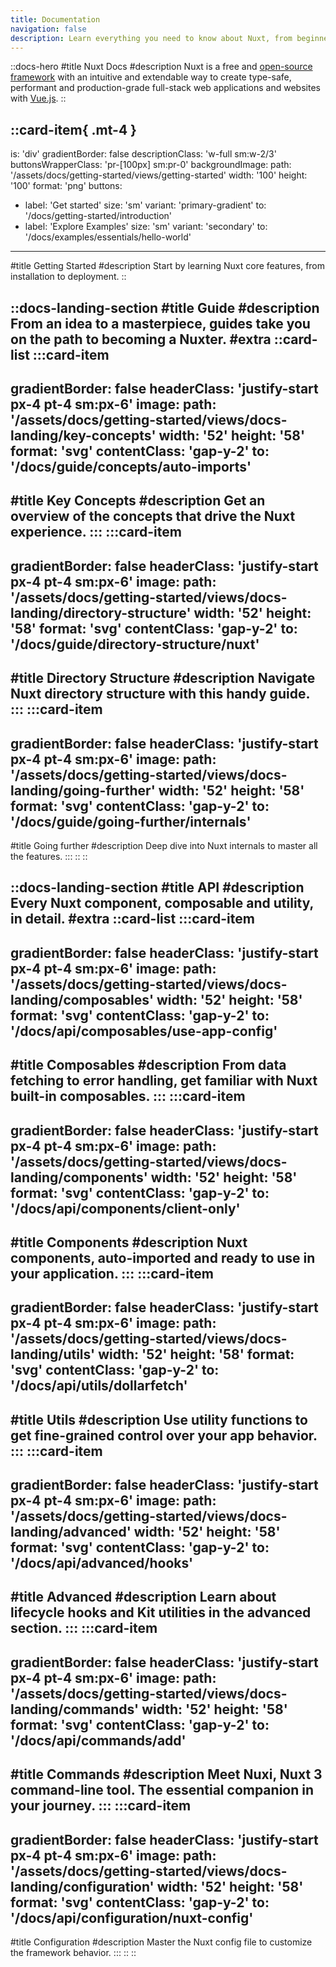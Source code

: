 ```yaml
---
title: Documentation
navigation: false
description: Learn everything you need to know about Nuxt, from beginner to master.
---
```


<!-- markdownlint-disable -->
<!-- @case-police-disable -->
::docs-hero
#title
Nuxt Docs
#description
Nuxt is a free and [open-source framework](https://github.com/nuxt/nuxt) with an intuitive and extendable way to create type-safe, performant and production-grade full-stack web applications and websites with [Vue.js](https://vuejs.org).
::

::card-item{ .mt-4 }
---
is: 'div'
gradientBorder: false
descriptionClass: 'w-full sm:w-2/3'
buttonsWrapperClass: 'pr-[100px] sm:pr-0'
backgroundImage:
  path: '/assets/docs/getting-started/views/getting-started'
  width: '100'
  height: '100'
  format: 'png'
buttons:
  - label: 'Get started'
    size: 'sm'
    variant: 'primary-gradient'
    to: '/docs/getting-started/introduction'
  - label: 'Explore Examples'
    size: 'sm'
    variant: 'secondary'
    to: '/docs/examples/essentials/hello-world'
---
#title
Getting Started
#description
Start by learning Nuxt core features, from installation to deployment.
::



::docs-landing-section
#title
Guide
#description
From an idea to a masterpiece, guides take you on the path to becoming a Nuxter.
#extra
  ::card-list
  :::card-item
  ---
  gradientBorder: false
  headerClass: 'justify-start px-4 pt-4 sm:px-6'
  image:
    path: '/assets/docs/getting-started/views/docs-landing/key-concepts'
    width: '52'
    height: '58'
    format: 'svg'
  contentClass: 'gap-y-2'
  to: '/docs/guide/concepts/auto-imports'
  ---
  #title
  Key Concepts
  #description
  Get an overview of the concepts that drive the Nuxt experience.
  :::
  :::card-item
  ---
  gradientBorder: false
  headerClass: 'justify-start px-4 pt-4 sm:px-6'
  image:
    path: '/assets/docs/getting-started/views/docs-landing/directory-structure'
    width: '52'
    height: '58'
    format: 'svg'
  contentClass: 'gap-y-2'
  to: '/docs/guide/directory-structure/nuxt'
  ---
  #title
  Directory Structure
  #description
  Navigate Nuxt directory structure with this handy guide.
  :::
  :::card-item
  ---
  gradientBorder: false
  headerClass: 'justify-start px-4 pt-4 sm:px-6'
  image:
    path: '/assets/docs/getting-started/views/docs-landing/going-further'
    width: '52'
    height: '58'
    format: 'svg'
  contentClass: 'gap-y-2'
  to: '/docs/guide/going-further/internals'
  ---
  #title
  Going further
  #description
  Deep dive into Nuxt internals to master all the features.
  :::
  ::
::

::docs-landing-section
#title
API
#description
Every Nuxt component, composable and utility, in detail.
#extra
  ::card-list
  :::card-item
  ---
  gradientBorder: false
  headerClass: 'justify-start px-4 pt-4 sm:px-6'
  image:
    path: '/assets/docs/getting-started/views/docs-landing/composables'
    width: '52'
    height: '58'
    format: 'svg'
  contentClass: 'gap-y-2'
  to: '/docs/api/composables/use-app-config'
  ---
  #title
  Composables
  #description
  From data fetching to error handling, get familiar with Nuxt built-in composables.
  :::
  :::card-item
  ---
  gradientBorder: false
  headerClass: 'justify-start px-4 pt-4 sm:px-6'
  image:
    path: '/assets/docs/getting-started/views/docs-landing/components'
    width: '52'
    height: '58'
    format: 'svg'
  contentClass: 'gap-y-2'
  to: '/docs/api/components/client-only'
  ---
  #title
  Components
  #description
  Nuxt components, auto-imported and ready to use in your application.
  :::
  :::card-item
  ---
  gradientBorder: false
  headerClass: 'justify-start px-4 pt-4 sm:px-6'
  image:
    path: '/assets/docs/getting-started/views/docs-landing/utils'
    width: '52'
    height: '58'
    format: 'svg'
  contentClass: 'gap-y-2'
  to: '/docs/api/utils/dollarfetch'
  ---
  #title
  Utils
  #description
  Use utility functions to get fine-grained control over your app behavior.
  :::
  :::card-item
  ---
  gradientBorder: false
  headerClass: 'justify-start px-4 pt-4 sm:px-6'
  image:
    path: '/assets/docs/getting-started/views/docs-landing/advanced'
    width: '52'
    height: '58'
    format: 'svg'
  contentClass: 'gap-y-2'
  to: '/docs/api/advanced/hooks'
  ---
  #title
  Advanced
  #description
  Learn about lifecycle hooks and Kit utilities in the advanced section.
  :::
  :::card-item
  ---
  gradientBorder: false
  headerClass: 'justify-start px-4 pt-4 sm:px-6'
  image:
    path: '/assets/docs/getting-started/views/docs-landing/commands'
    width: '52'
    height: '58'
    format: 'svg'
  contentClass: 'gap-y-2'
  to: '/docs/api/commands/add'
  ---
  #title
  Commands
  #description
  Meet Nuxi, Nuxt 3 command-line tool. The essential companion in your journey.
  :::
  :::card-item
  ---
  gradientBorder: false
  headerClass: 'justify-start px-4 pt-4 sm:px-6'
  image:
    path: '/assets/docs/getting-started/views/docs-landing/configuration'
    width: '52'
    height: '58'
    format: 'svg'
  contentClass: 'gap-y-2'
  to: '/docs/api/configuration/nuxt-config'
  ---
  #title
  Configuration
  #description
  Master the Nuxt config file to customize the framework behavior.
  :::
  ::
::
